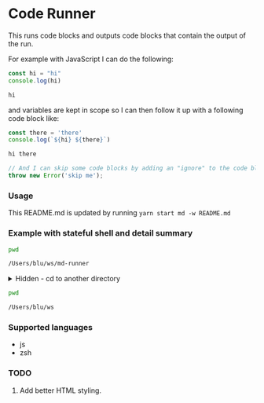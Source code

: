 # Code Runner

This runs code blocks and outputs code blocks that contain the output of the run.

For example with JavaScript I can do the following:

```js
const hi = "hi"
console.log(hi)
```

```txt output
hi
```

and variables are kept in scope so I can then follow it up with a following code block like:

```js
const there = 'there'
console.log(`${hi} ${there}`)
```

```txt output
hi there
```

```js ignore
// And I can skip some code blocks by adding an "ignore" to the code block attributes
throw new Error('skip me');
```

### Usage

This README.md is updated by running `yarn start md -w README.md`

### Example with stateful shell and detail summary

```zsh
pwd
```

```txt output
/Users/blu/ws/md-runner
```

<details>
  <summary>Hidden - cd to another directory</summary>

```zsh
cd ..
```

</details>

```zsh
pwd
```

```txt output
/Users/blu/ws
```

### Supported languages

*   js
*   zsh

### TODO

1.  Add better HTML styling.

